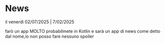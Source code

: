 # News

il venerdì 02/07/2025 | 7/02/2025


farò un app MOLTO probabilmete in Kotlin e sarà un app di news 
come detto dal nome,io non posso fare nessuno spoiler
